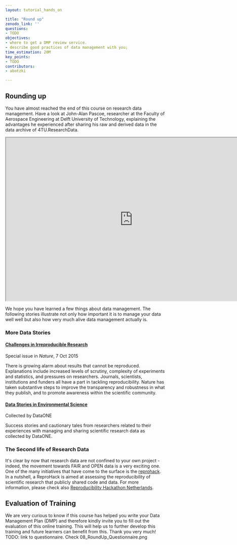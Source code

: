 ```yaml
---
layout: tutorial_hands_on

title: "Round up"
zenodo_link: ''
questions:
- TODO
objectives:
- where to get a DMP review service.
- describe good practices of data management with you;
time_estimation: 20M
key_points:
- TODO
contributors:
- abotzki

---
```


## Rounding up
You have almost reached the end of this course on research data management. Have a look at John-Alan Pascoe, researcher at the Faculty of Aerospace Engineering at Delft University of Technology, explaining the advantages he experienced after sharing his raw and derived data in the data archive of 4TU.ResearchData.
<iframe src="https://www.youtube.com/embed/Q7vC0v988R4" allowfullscreen="" allow="accelerometer; autoplay; encrypted-media; gyroscope; picture-in-picture" height="515px" style="display: inline-block;" width="800px" title=""></iframe>

We hope you have learned a few things about data management. The following stories illustrate not only how important it is to manage your data well well but also how very much alive data management actually is.

### More Data Stories

#### [Challenges in Irreproducible Research](http://www.nature.com/news/reproducibility-1.17552)
Special issue in *Nature*, 7 Oct 2015

There is growing alarm about results that cannot be reproduced.  Explanations include increased levels of scrutiny, complexity of experiments and statistics, and pressures on researchers. Journals, scientists, institutions and funders all have a part in tackling reproducibility. Nature has taken substantive steps to improve the transparency and robustness in what they publish, and to promote awareness within the scientific community.

#### [Data Stories in Environmental Science](https://www.dataone.org/data-stories)
Collected by DataONE

Success stories and cautionary tales from researchers related to their experiences with managing and sharing scientific research data as collected by DataONE.

### The Second life of Research Data
It's clear by now that research data are not confined to your own project -indeed, the movement towards FAIR and OPEN data is a very exciting one. One of the many initiatives that have come to the surface is the [reprohack](https://reprohack.github.io/reprohack-hq/). In a nutshell, a ReproHack is aimed at assessing the reproducibility of scientific research that publicly shared code and data. For more information, please check also [Reproducibility Hackathon Netherlands](https://www.software.ac.uk/blog/2020-01-15-reproducibility-hackathon-netherlands-aftermath).


## Evaluation of Training
We are very curious to know if this course has helped you write your Data Management Plan (DMP) and therefore kindly invite you to fill out the evaluation of this online training. This will help us to further develop this training and future learners can benefit from this. Thank you very much!
TODO: link to questionnaire. Check 08_RoundUp_Questionnaire.png
